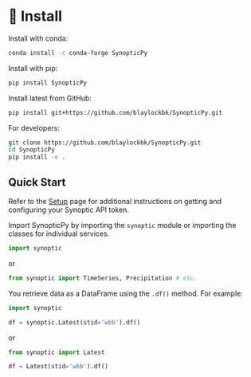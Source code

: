 # 🐍 Install

Install with conda:

```bash
conda install -c conda-forge SynopticPy
```

Install with pip:

```bash
pip install SynopticPy
```

Install latest from GitHub:

```bash
pip install git+https://github.com/blaylockbk/SynopticPy.git
```

For developers:

```bash
git clone https://github.com/blaylockbk/SynopticPy.git
cd SynopticPy
pip install -e .
```

## Quick Start

Refer to the [Setup](./setup.md) page for additional instructions on getting and configuring your Synoptic API token.

Import SynopticPy by importing the `synoptic` module or importing the classes for individual services.

```python
import synoptic
```
or
```python
from synoptic import TimeSeries, Precipitation # etc.
```

You retrieve data as a DataFrame using the `.df()` method. For example:

```python
import synoptic

df = synoptic.Latest(stid='wbb').df()
```

or

```python
from synoptic import Latest

df = Latest(stid='wbb').df()
```
